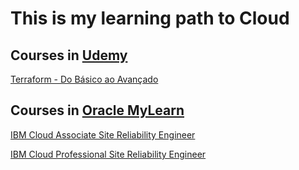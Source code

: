 # This is my learning path to Cloud

## Courses in [Udemy](https://www.udemy.com/)

[Terraform - Do Básico ao Avançado](https://www.udemy.com/course/terraform-do-basico-ao-avancado/?couponCode=SKILLS4SALEB) 

## Courses in [Oracle MyLearn](https://mylearn.oracle.com/ou/home)

[IBM Cloud Associate Site Reliability Engineer](https://www.ibm.com/training/path/ibm-cloud-associate-site-reliability-engineer-617)

[IBM Cloud Professional Site Reliability Engineer](https://www.ibm.com/training/path/ibm-cloud-professional-site-reliability-engineer-sre-353)

